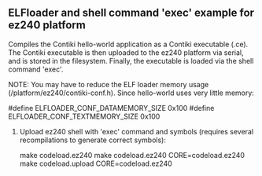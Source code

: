 ELFloader and shell command 'exec' example for ez240 platform
-----------------------------------------------------------

Compiles the Contiki hello-world application as a Contiki executable (.ce).
The Contiki executable is then uploaded to the ez240 platform via serial, and is
stored in the filesystem.  Finally, the executable is loaded via the shell
command 'exec'.

NOTE: You may have to reduce the ELF loader memory usage
(/platform/ez240/contiki-conf.h).  Since hello-world uses very little memory:

#define ELFLOADER_CONF_DATAMEMORY_SIZE 0x100
#define ELFLOADER_CONF_TEXTMEMORY_SIZE 0x100

1. Upload ez240 shell with 'exec' command and symbols (requires several
   recompilations to generate correct symbols):

    make codeload.ez240
    make codeload.ez240 CORE=codeload.ez240
    make codeload.upload CORE=codeload.ez240
